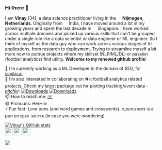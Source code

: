 ### Hi there 👋

<!--
**opunsoars/opunsoars** is a ✨ _special_ ✨ repository because its `README.md` (this file) appears on your GitHub profile.

Here are some ideas to get you started:

- 🔭 I’m currently working on ...
- 🌱 I’m currently learning ...
- 👯 I’m looking to collaborate on ...
- 🤔 I’m looking for help with ...
- 💬 Ask me about ...
- 📫 How to reach me: ...
- 😄 Pronouns: ...
- ⚡ Fun fact: ... 3909444
-->
I am **Vinay** [34], a data science practitioner living in the  <img src="https://image.flaticon.com/icons/svg/197/197441.svg" width="13"/> **Nijmegen, Netherlands**. Originally from <img src="https://image.flaticon.com/icons/svg/3909/3909444.svg" width="13"/> India, I have moved around a lot in my growing years and spent the last decade in <img src="https://image.flaticon.com/icons/svg/197/197496.svg" width="13"/> Singapore. I have worked across multiple domains and picked up various skills that can't be grouped under a single role like a data scientist or data engineer or ML engineer. So I think of myself as the data guy who can work across various stages of AI applications, from research to deployment. Trying to streamline myself a bit more now to pursue projects where my skillset (NLP/ML/DL) or passion (football analytics) find utility. **Welcome to my renewed github profile**!  

🔭 I’m currently working as a ML Developer in the domain of SEO, for [similar.ai](https://similar.ai/)  
👯 I’m also interested in collaborating on ⚽📈football analytics related projects. Check my latest package out for plotting tracking/event data - [_pitchly_](https://github.com/opunsoars/pitchly)! [![Downloads](https://static.pepy.tech/personalized-badge/pitchly?period=total&units=international_system&left_color=black&right_color=orange&left_text=Total%20Downloads)](https://pepy.tech/project/pitchly) [![Downloads](https://img.shields.io/badge/dynamic/json.svg?label=LastMonth&url=https%3A%2F%2Fpypistats.org%2Fapi%2Fpackages%2Fpitchly%2Frecent&query=data.last_month&colorB=brightgreen)](https://pypistats.org/packages/pitchly)  
📫 How to reach me: [✉️](mailto:vinay.warrier@gmail.com)  
😄 Pronouns: He/Him  
⚡ Fun fact: Love puns (and word games and crosswords). _o.pun.soars_ is a pun on `open source` (in case you were wondering)  


[![Vinay's GitHub stats](https://github-readme-stats.vercel.app/api?username=opunsoars&count_private=true)](https://github.com/opunsoars/github-readme-stats)  
<a href="https://www.twitter.com/opunsoars"><img src="https://img.shields.io/badge/twitter-%231DA1F2.svg?&style=for-the-badge&logo=twitter&logoColor=white" height=25></a> <a href="https://www.linkedin.com/in/opunsoars"><img src="https://img.shields.io/badge/linkedin-%230077B5.svg?&style=for-the-badge&logo=linkedin&logoColor=white" height=25></a> <a href="mailto:vinay.warrier@gmail.com"><img src="https://img.shields.io/badge/email-%239D8189.svg?&style=for-the-badge&logo=mail&logoColor=white" height=25></a>

![](https://visitor-badge.glitch.me/badge?page_id=opunsoars.opunsoars)

<br />
